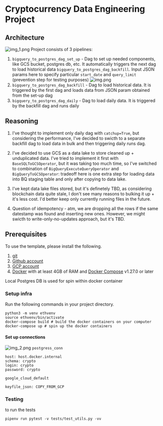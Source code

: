 # Cryptocurrency Data Engineering Project

## Architecture
![img_1.png](img_1.png)
Project consists of 3 pipelines:
1. `bigquery_to_postgres_dag_set_up` - Dag to set up needed components, like GCS bucket, postgres db, etc. It automatically
triggers the next dag to load historical data `bigquery_to_postgres_dag_backfill`. Input JSON params here to specify particular `start_date`
and `query_limit` (prevention step for testing purposes)
![img.png](img.png)
2. `bigquery_to_postgres_dag_backfill` - Dag to load historical data. It is triggered by the first dag and loads data from JSON param 
obtained from the set-up dag
3. `bigquery_to_postgres_dag_daily` - Dag to load daily data. It is triggered by the backfill dag and runs daily

## Reasoning
1. I've thought to implement only daily dag with `catchup=True`, but considering the performance, I've decided to
swicth to a separate backfill dag to load data in bulk and then triggering daily runs dag.

2. I've decided to use GCS as a data lake to store cleaned up + unduplicated data.
I've tried to implement it first with `BaseSQLToGCSOperator`, but it was taking too much time,
so I've switched to combination of `BigQueryExecuteQueryOperator` and `BigQueryToGCSOperator`:
tradeoff here is one extra step for loading data into BQ staging table and only after copying to
data lake.

3. I've kept data lake files stored, but it's definetely TBD, as considering blockchain data quite
stale, I don't see many reasons to bulking it up + it's less cost. I'd better keep only currently running files
in the future.

4. Question of idempotency - atm, we are dropping all the rows if the same datestamp was found and 
inserting new ones. However, we might swicth to write-only-no-updates approach, but it's TBD.


## Prerequisites   

To use the template, please install the following. 

1. [git](https://git-scm.com/book/en/v2/Getting-Started-Installing-Git)
2. [Github account](https://github.com/)
4. [GCP account](https://gcp.com/) 
6. [Docker](https://docs.docker.com/engine/install/) with at least 4GB of RAM and [Docker Compose](https://docs.docker.com/compose/install/) v1.27.0 or later

Local Postgres DB is used for spin within docker container

### Setup infra

Run the following commands in your project directory.

```shell
python3 -m venv ethvenv
source ethvenv/bin/activate
docker-compose build # build the docker containers on your computer
docker-compose up # spin up the docker containers
```

#### Set up connections
![img_2.png](img_2.png)
`postgress_conn`
```
host: host.docker.internal
schema: crypto
login: crypto
password: crypto
```

`google_cloud_default`
```angular2html
keyfile_json: COPY_FROM_GCP
```


### Testing
to run the tests
```shell
pipenv run pytest -v tests/test_utils.py -vv
```



